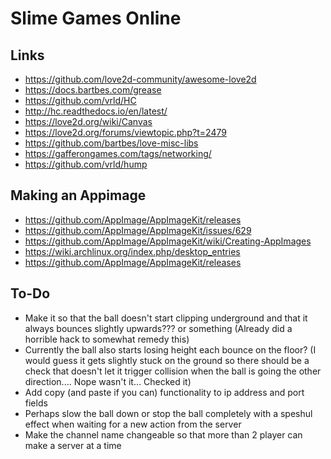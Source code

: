 # Slime Games Online
## Links
- https://github.com/love2d-community/awesome-love2d
- https://docs.bartbes.com/grease
- https://github.com/vrld/HC
- http://hc.readthedocs.io/en/latest/
- https://love2d.org/wiki/Canvas
- https://love2d.org/forums/viewtopic.php?t=2479
- https://github.com/bartbes/love-misc-libs
- https://gafferongames.com/tags/networking/
- https://github.com/vrld/hump

## Making an Appimage
- https://github.com/AppImage/AppImageKit/releases
- https://github.com/AppImage/AppImageKit/issues/629
- https://github.com/AppImage/AppImageKit/wiki/Creating-AppImages
- https://wiki.archlinux.org/index.php/desktop_entries
- https://github.com/AppImage/AppImageKit/releases

## To-Do
- Make it so that the ball doesn't start clipping underground and that it always bounces slightly upwards??? or something (Already did a horrible hack to somewhat remedy this)
- Currently the ball also starts losing height each bounce on the floor? (I would guess it gets slightly stuck on the ground so there should be a check that doesn't let it trigger collision when the ball is going the other direction.... Nope wasn't it... Checked it)
- Add copy (and paste if you can) functionality to ip address and port fields
- Perhaps slow the ball down or stop the ball completely with a speshul effect when waiting for a new action from the server
- Make the channel name changeable so that more than 2 player can make a server at a time
